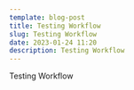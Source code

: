 ```yaml
---
template: blog-post
title: Testing Workflow
slug: Testing Workflow
date: 2023-01-24 11:20
description: Testing Workflow
---
```

Testing Workflow